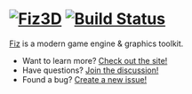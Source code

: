 # [![Fiz3D](http://fiz3d.org/static/media/readme_small.png)](https://fiz3d.org) [![Build Status](https://travis-ci.org/fiz3d/fiz.svg?branch=master)](https://travis-ci.org/fiz3d/fiz) 

[Fiz](https://fiz3d.org) is a modern game engine & graphics toolkit.

  - Want to learn more? [Check out the site!](https://fiz3d.org)
  - Have questions? [Join the discussion!](https://fiz3d.org/slack)
  - Found a bug? [Create a new issue!](https://github.com/fiz3d/fiz/issues/new)
